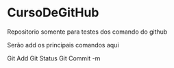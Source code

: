 # CursoDeGitHub
Repositorio somente para testes dos comando do github


Serão add os principais comandos aqui

  Git Add
  Git Status
  Git Commit -m
  
